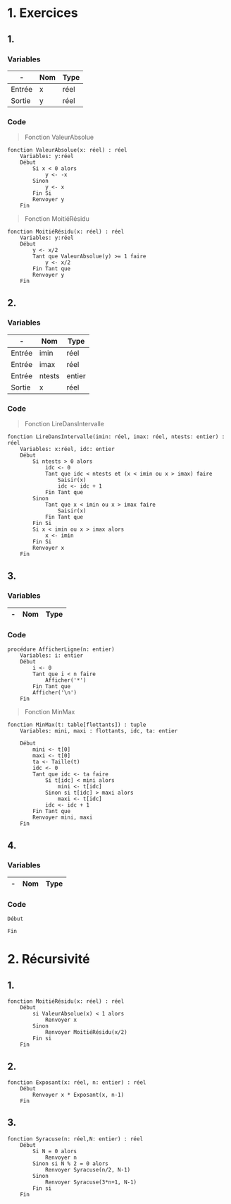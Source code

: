 # 1. Exercices

## 1.

### Variables

-|Nom|Type
---|---|---
Entrée|x|réel
Sortie|y|réel

### Code

> Fonction ValeurAbsolue
```
fonction ValeurAbsolue(x: réel) : réel
    Variables: y:réel
    Début
        Si x < 0 alors
            y <- -x
        Sinon
            y <- x
        Fin Si
        Renvoyer y
    Fin
```

> Fonction MoitiéRésidu
```
fonction MoitiéRésidu(x: réel) : réel
    Variables: y:réel
    Début
        y <- x/2
        Tant que ValeurAbsolue(y) >= 1 faire
            y <- x/2
        Fin Tant que
        Renvoyer y
    Fin
```

## 2.

### Variables

-|Nom|Type
---|---|---
Entrée|imin|réel
Entrée|imax|réel
Entrée|ntests|entier
Sortie|x|réel


### Code

> Fonction LireDansIntervalle

```
fonction LireDansIntervalle(imin: réel, imax: réel, ntests: entier) : réel
    Variables: x:réel, idc: entier
    Début
        Si ntests > 0 alors
            idc <- 0
            Tant que idc < ntests et (x < imin ou x > imax) faire
                Saisir(x)
                idc <- idc + 1
            Fin Tant que
        Sinon
            Tant que x < imin ou x > imax faire
                Saisir(x)
            Fin Tant que
        Fin Si
        Si x < imin ou x > imax alors
            x <- imin
        Fin Si
        Renvoyer x
    Fin
```

## 3.

### Variables

-|Nom|Type
---|---|---

### Code

```
procédure AfficherLigne(n: entier)
    Variables: i: entier
    Début
        i <- 0
        Tant que i < n faire
            Afficher('*')
        Fin Tant que
        Afficher('\n')
    Fin
```

> Fonction MinMax
```
fonction MinMax(t: table[flottants]) : tuple
    Variables: mini, maxi : flottants, idc, ta: entier

    Début
        mini <- t[0]
        maxi <- t[0]
        ta <- Taille(t)
        idc <- 0
        Tant que idc <- ta faire
            Si t[idc] < mini alors
                mini <- t[idc]
            Sinon si t[idc] > maxi alors
                maxi <- t[idc]
            idc <- idc + 1
        Fin Tant que
        Renvoyer mini, maxi
    Fin
```

## 4.

### Variables

-|Nom|Type
---|---|---

### Code

```
Début

Fin
```

# 2. Récursivité

## 1.

```
fonction MoitiéRésidu(x: réel) : réel
    Début
        si ValeurAbsolue(x) < 1 alors
            Renvoyer x
        Sinon
            Renvoyer MoitiéRésidu(x/2)
        Fin si
    Fin
```

## 2.

```
fonction Exposant(x: réel, n: entier) : réel
    Début
        Renvoyer x * Exposant(x, n-1)
    Fin
```

## 3.

```
fonction Syracuse(n: réel,N: entier) : réel
    Début
        Si N = 0 alors
            Renvoyer n
        Sinon si N % 2 = 0 alors
            Renvoyer Syracuse(n/2, N-1)
        Sinon
            Renvoyer Syracuse(3*n+1, N-1)
        Fin si
    Fin
```